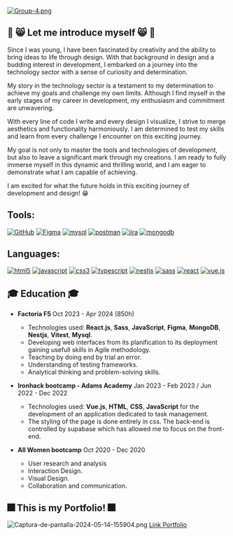 [![Group-4.png](https://i.postimg.cc/MHJ6H74k/Group-4.png)](https://postimg.cc/mzVf6HBV)
## :feet: :smile_cat: Let me introduce myself :smile_cat: :feet:
Since I was young, I have been fascinated by creativity and the ability to bring ideas to life through design. With that background in design and a budding interest in development, I embarked on a journey into the technology sector with a sense of curiosity and determination.

My story in the technology sector is a testament to my determination to achieve my goals and challenge my own limits. Although I find myself in the early stages of my career in development, my enthusiasm and commitment are unwavering.

With every line of code I write and every design I visualize, I strive to merge aesthetics and functionality harmoniously. I am determined to test my skills and learn from every challenge I encounter on this exciting journey.

My goal is not only to master the tools and technologies of development, but also to leave a significant mark through my creations. I am ready to fully immerse myself in this dynamic and thrilling world, and I am eager to demonstrate what I am capable of achieving.

I am excited for what the future holds in this exciting journey of development and design! :grin:

## Tools:
<a href='https://github.com/shivamkapasia0' target="_blank"><img alt='GitHub' src='https://img.shields.io/badge/github-100000?style=for-the-badge&logo=GitHub&logoColor=white&labelColor=black&color=black'/></a> <a href='https://github.com/shivamkapasia0' target="_blank"><img alt='Figma' src='https://img.shields.io/badge/Figma-100000?style=for-the-badge&logo=Figma&logoColor=white&labelColor=F24E1E&color=F24E1E'/></a> <a href='#' target="_blank"><img alt='mysql' src='https://img.shields.io/badge/Mysql-100000?style=for-the-badge&logo=mysql&logoColor=white&labelColor=4479A1&color=4479A1'/></a> <a href='https://github.com/shivamkapasia0' target="_blank"><img alt='postman' src='https://img.shields.io/badge/postman-100000?style=for-the-badge&logo=postman&logoColor=white&labelColor=FF6C37&color=FF6C37'/></a> <a href='#' target="_blank"><img alt='jira' src='https://img.shields.io/badge/jira-100000?style=for-the-badge&logo=jira&logoColor=white&labelColor=0052CC&color=0052CC'/></a> <a href='#' target="_blank"><img alt='mongodb' src='https://img.shields.io/badge/mongodb-100000?style=for-the-badge&logo=mongodb&logoColor=white&labelColor=47A248&color=47A248'/></a>

## Languages:
<a href='#' target="_blank"><img alt='html5' src='https://img.shields.io/badge/html5-100000?style=for-the-badge&logo=html5&logoColor=FFFFFF&labelColor=E34F26&color=E34F26'/></a> <a href='#' target="_blank"><img alt='javascript' src='https://img.shields.io/badge/javascript-100000?style=for-the-badge&logo=javascript&logoColor=000000&labelColor=F7DF1E&color=F7DF1E'/></a> <a href='#' target="_blank"><img alt='css3' src='https://img.shields.io/badge/css3-100000?style=for-the-badge&logo=css3&logoColor=FFFFFF&labelColor=1572B6&color=1572B6'/></a> <a href='#' target="_blank"><img alt='typescript' src='https://img.shields.io/badge/typescript-100000?style=for-the-badge&logo=typescript&logoColor=white&labelColor=3178C6&color=3178C6'/></a> <a href='#' target="_blank"><img alt='nestjs' src='https://img.shields.io/badge/nestjs-100000?style=for-the-badge&logo=nestjs&logoColor=white&labelColor=E0234E&color=E0234E'/></a> <a href='#' target="_blank"><img alt='sass' src='https://img.shields.io/badge/sass-100000?style=for-the-badge&logo=sass&logoColor=white&labelColor=CC6699&color=CC6699'/></a> <a href='#' target="_blank"><img alt='react' src='https://img.shields.io/badge/react-100000?style=for-the-badge&logo=react&logoColor=white&labelColor=61DAFB&color=61DAFB'/></a> <a href='#' target="_blank"><img alt='vue.js' src='https://img.shields.io/badge/vuejs-100000?style=for-the-badge&logo=vue.js&logoColor=white&labelColor=4FC08D&color=4FC08D'/></a>

## :mortar_board: Education :mortar_board:
* **Factoria F5**
  Oct 2023 - Apr 2024 (850h)
  * Technologies used: **React.js**, **Sass**, **JavaScript**, **Figma**,
 **MongoDB**, **Nestjs**, **Vitest**,  **Mysql**.
  * Developing web interfaces from its planification to its
 deployment gaining usefull skills in Agile methodology.
  * Teaching by doing end by trial an error.
  * Understanding of testing frameworks.
  * Analytical thinking and problem-solving skills.

* **Ironhack bootcamp - Adams Academy**
  Jan 2023 - Feb 2023 / Jun 2022 - Dec 2022 
  * Technologies used: **Vue.js**, **HTML**, **CSS**, **JavaScript** for the
 development of an application dedicated to task
 management. 
  * The styling of the page is done entirely in css. The back-end is
 controlled by supabase which has allowed me to focus on the
 front-end.

* **All Women bootcamp**
  Oct 2020 - Dec 2020 
  * User research and analysis
  * Interaction Design.
  * Visual Design.
  * Collaboration and communication. 

## :fireworks: This is my Portfolio! :fireworks:
![Captura-de-pantalla-2024-05-14-155904.png](https://i.postimg.cc/sgfJSVJ0/Captura-de-pantalla-2024-05-14-155904.png)
[Link Portfolio](https://portfolio-belen-alonso-peral.vercel.app/)

